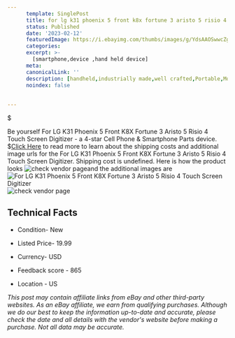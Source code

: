 ```yaml
---
      template: SinglePost
      title: for lg k31 phoenix 5 front k8x fortune 3 aristo 5 risio 4 touch screen digitizer
      status: Published
      date: '2023-02-12'
      featuredImage: https://i.ebayimg.com/thumbs/images/g/YdsAAOSwwcZgwwoh/s-l225.jpg
      categories: 
      excerpt: >-
        [smartphone,device ,hand held device]
      meta:
      canonicalLink: ''
      description: [handheld,industrially made,well crafted,Portable,Mobile,Compact,Convenient,Lightweight,Maneuverable,Man-portable,Miniature,Carriable,Hand-held,Light,Holdable,Transportable,Mobile device,Pocket-sized,On-the-go,Wireless,Cordless,Compact size,Convenient size, smartphone,device ,hand held device]
      noindex: false
      
        
---
```

$

Be yourself For LG K31 Phoenix 5 Front K8X Fortune 3 Aristo 5 Risio 4 Touch Screen Digitizer - a 4-star Cell Phone & Smartphone Parts device.
$[Click Here](https://www.ebay.com/itm/144146663411?hash=item218fcf87f3%3Ag%3AYdsAAOSwwcZgwwoh&mkevt=1&mkcid=1&mkrid=711-53200-19255-0&campid=%253CePNCampaignId%253E&customid=%253CreferenceId%253E&toolid=10049) to read more to learn about the shipping costs and additional image urls for the For LG K31 Phoenix 5 Front K8X Fortune 3 Aristo 5 Risio 4 Touch Screen Digitizer. Shipping cost is undefined. Here is how the product looks ![check vendor page](https://i.ebayimg.com/thumbs/images/g/YdsAAOSwwcZgwwoh/s-l225.jpg)and the additional images are![For LG K31 Phoenix 5 Front K8X Fortune 3 Aristo 5 Risio 4 Touch Screen Digitizer](https://i.ebayimg.com/images/g/YdsAAOSwwcZgwwoh/s-l1600.jpg)![check vendor page](https://origin-galleryplus.ebayimg.com/ws/web/144146663411_2_0_1/225x225.jpg,https://origin-galleryplus.ebayimg.com/ws/web/144146663411_3_0_1/225x225.jpg,https://origin-galleryplus.ebayimg.com/ws/web/144146663411_4_0_1/225x225.jpg,https://origin-galleryplus.ebayimg.com/ws/web/144146663411_5_0_1/225x225.jpg,https://origin-galleryplus.ebayimg.com/ws/web/144146663411_6_0_1/225x225.jpg,https://origin-galleryplus.ebayimg.com/ws/web/144146663411_7_0_1/225x225.jpg,https://origin-galleryplus.ebayimg.com/ws/web/144146663411_8_0_1/225x225.jpg)



 ## Technical Facts 



     
      

 - Condition- New 


      

 - Listed Price- 19.99 


      

 - Currency- USD 


      

 - Feedback score - 865 


      

 - Location - US 


      
      

 *_This post may contain affiliate links from eBay and other third-party websites. As an eBay affiliate, we earn from qualifying purchases. Although we do our best to keep the information up-to-date and accurate, please check the date and all details with the vendor's website before making a purchase. Not all data may be accurate._*






